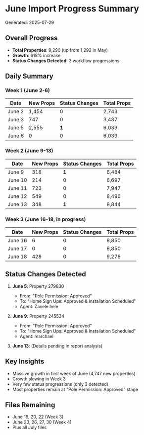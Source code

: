 # June Import Progress Summary
Generated: 2025-07-29

## Overall Progress
- **Total Properties**: 9,290 (up from 1,292 in May)
- **Growth**: 618% increase
- **Status Changes Detected**: 3 workflow progressions

## Daily Summary

### Week 1 (June 2-6)
| Date | New Props | Status Changes | Total Props |
|------|-----------|----------------|-------------|
| June 2 | 1,454 | 0 | 2,743 |
| June 3 | 747 | 0 | 3,487 |
| June 5 | 2,555 | **1** | 6,039 |
| June 6 | 0 | 0 | 6,039 |

### Week 2 (June 9-13)
| Date | New Props | Status Changes | Total Props |
|------|-----------|----------------|-------------|
| June 9 | 318 | **1** | 6,484 |
| June 10 | 214 | 0 | 6,697 |
| June 11 | 723 | 0 | 7,947 |
| June 12 | 549 | 0 | 8,496 |
| June 13 | 348 | **1** | 8,844 |

### Week 3 (June 16-18, in progress)
| Date | New Props | Status Changes | Total Props |
|------|-----------|----------------|-------------|
| June 16 | 6 | 0 | 8,850 |
| June 17 | 0 | 0 | 8,850 |
| June 18 | 428 | 0 | 9,278 |

## Status Changes Detected

1. **June 5**: Property 279830
   - From: "Pole Permission: Approved" 
   - To: "Home Sign Ups: Approved & Installation Scheduled"
   - Agent: Zanele hele

2. **June 9**: Property 245534
   - From: "Pole Permission: Approved"
   - To: "Home Sign Ups: Approved & Installation Scheduled"
   - Agent: marchael

3. **June 13**: (Details pending in report analysis)

## Key Insights
- Massive growth in first week of June (4,747 new properties)
- Growth slowing in Week 3
- Very few status progressions (only 3 detected)
- Most properties remain at "Pole Permission: Approved" stage

## Files Remaining
- June 19, 20, 22 (Week 3)
- June 23, 26, 27, 30 (Week 4)
- Plus all July files